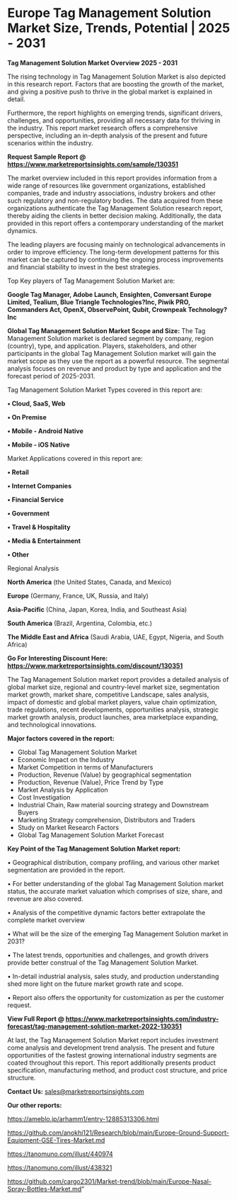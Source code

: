 # Europe Tag Management Solution Market Size, Trends, Potential | 2025 - 2031

<Strong> Tag Management Solution Market Overview 2025 - 2031</strong>

The rising technology in Tag Management Solution Market is also depicted in this research report. Factors that are boosting the growth of the market, and giving a positive push to thrive in the global market is explained in detail.

Furthermore, the report highlights on emerging trends, significant drivers, challenges, and opportunities, providing all necessary data for thriving in the industry. This report market research offers a comprehensive perspective, including an in-depth analysis of the present and future scenarios within the industry.

<strong>Request Sample Report @ <a href=https://www.marketreportsinsights.com/sample/130351>https://www.marketreportsinsights.com/sample/130351</a></strong>

The market overview included in this report provides information from a wide range of resources like government organizations, established companies, trade and industry associations, industry brokers and other such regulatory and non-regulatory bodies. The data acquired from these organizations authenticate the Tag Management Solution research report, thereby aiding the clients in better decision making. Additionally, the data provided in this report offers a contemporary understanding of the market dynamics.

The leading players are focusing mainly on technological advancements in order to improve efficiency. The long-term development patterns for this market can be captured by continuing the ongoing process improvements and financial stability to invest in the best strategies.

Top Key players of Tag Management Solution Market are:

<strong>Google Tag Manager, Adobe Launch, Ensighten, Conversant Europe Limited, Tealium, Blue Triangle Technologies?Inc, Piwik PRO, Commanders Act, OpenX, ObservePoint, Qubit, Crownpeak Technology?Inc</strong>

<strong><b>Global Tag Management Solution Market Scope and Size:</b></strong>
The Tag Management Solution market is declared segment by company, region (country), type, and application. Players, stakeholders, and other participants in the global Tag Management Solution market will gain the market scope as they use the report as a powerful resource. The segmental analysis focuses on revenue and product by type and application and the forecast period of 2025-2031.

Tag Management Solution Market Types covered in this report are:

<strong>• Cloud, SaaS, Web

• On Premise

• Mobile - Android Native

• Mobile - iOS Native</strong>

Market Applications covered in this report are:

<strong>• Retail

• Internet Companies

• Financial Service

• Government

• Travel & Hospitality

• Media & Entertainment

• Other</strong> 

Regional Analysis

<strong>North America</strong> (the United States, Canada, and Mexico)

<strong>Europe</strong> (Germany, France, UK, Russia, and Italy)

<strong>Asia-Pacific</strong> (China, Japan, Korea, India, and Southeast Asia)

<strong>South America</strong> (Brazil, Argentina, Colombia, etc.)

<strong>The Middle East and Africa</strong> (Saudi Arabia, UAE, Egypt, Nigeria, and South Africa)

<strong>Go For Interesting Discount Here: <a href=https://www.marketreportsinsights.com/discount/130351>https://www.marketreportsinsights.com/discount/130351</a></strong>

The Tag Management Solution market report provides a detailed analysis of global market size, regional and country-level market size, segmentation market growth, market share, competitive Landscape, sales analysis, impact of domestic and global market players, value chain optimization, trade regulations, recent developments, opportunities analysis, strategic market growth analysis, product launches, area marketplace expanding, and technological innovations.

<strong><b>Major factors covered in the report:</b></strong>
<ul>
  <li>Global Tag Management Solution Market </li>
  <li>Economic Impact on the Industry</li>
  <li>Market Competition in terms of Manufacturers</li>
  <li>Production, Revenue (Value) by geographical segmentation</li>
  <li>Production, Revenue (Value), Price Trend by Type</li>
  <li>Market Analysis by Application</li>
  <li>Cost Investigation</li>
  <li>Industrial Chain, Raw material sourcing strategy and Downstream Buyers</li>
  <li>Marketing Strategy comprehension, Distributors and Traders</li>
  <li>Study on Market Research Factors</li>
  <li>Global Tag Management Solution Market Forecast</li>
</ul>

<strong><b>Key Point of the Tag Management Solution Market report:</b></strong>

• Geographical distribution, company profiling, and various other market segmentation are provided in the report.

• For better understanding of the global Tag Management Solution market status, the accurate market valuation which comprises of size, share, and revenue are also covered.

• Analysis of the competitive dynamic factors better extrapolate the complete market overview

• What will be the size of the emerging Tag Management Solution market in 2031?

• The latest trends, opportunities and challenges, and growth drivers provide better construal of the Tag Management Solution Market.

• In-detail industrial analysis, sales study, and production understanding shed more light on the future market growth rate and scope.

• Report also offers the opportunity for customization as per the customer request.

<strong><b>View Full Report @ <a href=https://www.marketreportsinsights.com/industry-forecast/tag-management-solution-market-2022-130351>https://www.marketreportsinsights.com/industry-forecast/tag-management-solution-market-2022-130351</a></b></strong>


At last, the Tag Management Solution Market report includes investment come analysis and development trend analysis. The present and future opportunities of the fastest growing international industry segments are coated throughout this report. This report additionally presents product specification, manufacturing method, and product cost structure, and price structure.

<strong>Contact Us:</strong>
sales@marketreportsinsights.com

<strong>Our other reports:</strong>

<a href=https://ameblo.jp/arhamm1/entry-12885313306.html>https://ameblo.jp/arhamm1/entry-12885313306.html</a>

<a href=https://github.com/anokhi121/Research/blob/main/Europe-Ground-Support-Equipment-GSE-Tires-Market.md>https://github.com/anokhi121/Research/blob/main/Europe-Ground-Support-Equipment-GSE-Tires-Market.md</a>

<a href=https://tanomuno.com/illust/440974>https://tanomuno.com/illust/440974</a>

<a href=https://tanomuno.com/illust/438321>https://tanomuno.com/illust/438321</a>

<a href=https://github.com/cargo2301/Market-trend/blob/main/Europe-Nasal-Spray-Bottles-Market.md>https://github.com/cargo2301/Market-trend/blob/main/Europe-Nasal-Spray-Bottles-Market.md</a>"
